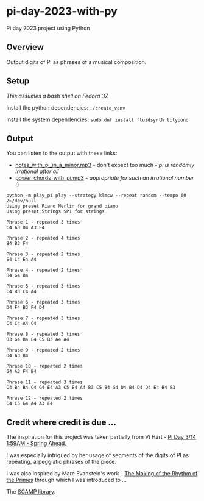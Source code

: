 # pi-day-2023-with-py
Pi day 2023 project using Python

## Overview
Output digits of Pi as phrases of a musical composition.

## Setup
_This assumes a bash shell on Fedora 37._

Install the python dependencies: ```./create_venv```

Install the system dependencies: ```sudo dnf install fluidsynth lilypond```

## Output
You can listen to the output with these links:
* [notes_with_pi_in_a_minor.mp3](./clips/notes_with_pi_in%20a_minor.mp3) - don't expect too much - _pi is randomly irrational after all_
* [power_chords_with_pi.mp3](./clips/power_chords_with_pi.mp3) - _appropriate for such an irrational number_ ;)

```
python -m play_pi play --strategy klmcw --repeat random --tempo 60 2>/dev/null
Using preset Piano Merlin for grand piano
Using preset Strings SP1 for strings

Phrase 1 - repeated 3 times
C4 A3 D4 A3 E4

Phrase 2 - repeated 4 times
B4 B3 F4

Phrase 3 - repeated 2 times
E4 C4 E4 A4

Phrase 4 - repeated 2 times
B4 G4 B4

Phrase 5 - repeated 3 times
C4 B3 C4 A4

Phrase 6 - repeated 3 times
D4 F4 B3 F4 D4

Phrase 7 - repeated 3 times
C4 C4 A4 C4

Phrase 8 - repeated 3 times
B3 G4 B4 E4 C5 B3 A4 A4

Phrase 9 - repeated 2 times
D4 A3 B4

Phrase 10 - repeated 2 times
G4 A3 F4 B4

Phrase 11 - repeated 3 times
C4 B4 B4 C4 G4 E4 A3 C5 E4 A4 B3 C5 B4 G4 D4 B4 D4 D4 E4 B4 B3

Phrase 12 - repeated 2 times
C4 C5 G4 A4 A3 F4
```


## Credit where credit is due ...
The inspiration for this project was taken partially from Vi Hart - [Pi Day 3/14 1:59AM - Spring Ahead](https://www.youtube.com/watch?v=AHrth9lOfzo&ab_channel=Vihart).

I was especially intrigued by her usage of segments of the digits of PI as repeating, arpeggiatic phrases of the piece.

I was also inspired by Marc Evanstein's work - [The Making of the Rhythm of the Primes](https://youtu.be/GzrTmukxUxA) through which I was introduced to ...

The [SCAMP library](http://scamp.marcevanstein.com/).
